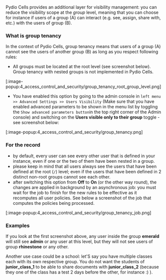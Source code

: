 Pydio Cells provides an additional layer for visibility management: you can reduce the visibility scope at the _group_ level, meaning that you can choose for instance if users of a group (A) can interact (e.g. see, assign, share with, etc.) with the users of group (B).

### What is group tenancy

In the context of Pydio Cells, group tenancy means that users of a group (A) cannot see the users of another group (B) as long as you respect following rules: 

- All groups must be located at the root level (see screenshot below). Group tenancy with nested groups is not implemented in Pydio Cells.

[:image-popup:4_access_control_and_security/group_tenancy_root_group_level.png]

- You have enabled this option by going to the admin console in `left menu >> Advanced Settings >> Users Visibility` (Make sure that you have enabled advanced parameters to be shown in the menu list by toggling the `Show advanced parameters button`in the top right corner of the Admin console) and switching on the **Users visible only to their group** toggle - see screenshot below:

[:image-popup:4_access_control_and_security/group_tenancy.png]

### For the record 

- by default, every user can see every other user that is defined in your instance, even if one or the two of them have been nested in a group.
- please keep in mind that all users always see the users that have been defined at the root (`/`) level; even if the users that have been defined in 2 distinct non-root groups cannot see each other.
- after switching this option from **Off** to **On** (or the other way round), the changes are applied in background by an asynchronous job: you must wait for the job to finish for the new rules to be effective as it recomputes all user policies. See below a screenshot of the job that computes the policies being processed.

[:image-popup:4_access_control_and_security/group_tenancy_job.png]

### Examples 

If you look at the first screenshot above, any user inside the group **emerald** will still see **admin** or any user at this level, but they will not see users of group **rhinestone** or any other.

Another use case could be a school: let'S say you have multiple classes each with its own respective group. You do not want the students of **junior_class_1** to be able to share documents with **junior_class_2** (because they one of the class has a test 2 days before the other, for instance :) ).



